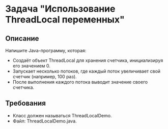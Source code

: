 # Задача "Использование ThreadLocal переменных"

## Описание

Напишите Java-программу, которая:

- Создаёт объект ThreadLocal<Integer> для хранения счетчика, инициализируя его значением 0.
- Запускает несколько потоков, где каждый поток увеличивает свой счетчик (например, 100 раз).
- После выполнения каждого потока выводит значение своего счетчика.

## Требования

- Класс должен называться ThreadLocalDemo.
- Файл: ThreadLocalDemo.java.